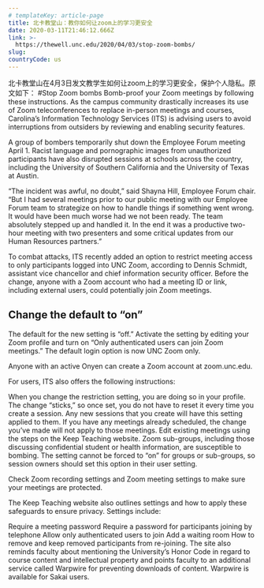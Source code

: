 ```yaml
---
# templateKey: article-page
title: 北卡教堂山：教你如何让zoom上的学习更安全
date: 2020-03-11T21:46:12.666Z
link: >-
  https://thewell.unc.edu/2020/04/03/stop-zoom-bombs/
slug: 
countryCode: us
---
```

北卡教堂山在4月3日发文教学生如何让zoom上的学习更安全，保护个人隐私。原文如下：
#Stop Zoom bombs
Bomb-proof your Zoom meetings by following these instructions.
As the campus community drastically increases its use of Zoom teleconferences to replace in-person meetings and courses, Carolina’s Information Technology Services (ITS) is advising users to avoid interruptions from outsiders by reviewing and enabling security features.

A group of bombers temporarily shut down the Employee Forum meeting April 1. Racist language and pornographic images from unauthorized participants have also disrupted sessions at schools across the country, including the University of Southern California and the University of Texas at Austin.

“The incident was awful, no doubt,” said Shayna Hill, Employee Forum chair. “But I had several meetings prior to our public meeting with our Employee Forum team to strategize on how to handle things if something went wrong. It would have been much worse had we not been ready. The team absolutely stepped up and handled it. In the end it was a productive two-hour meeting with two presenters and some critical updates from our Human Resources partners.”

To combat attacks, ITS recently added an option to restrict meeting access to only participants logged into UNC Zoom, according to Dennis Schmidt, assistant vice chancellor and chief information security officer. Before the change, anyone with a Zoom account who had a meeting ID or link, including external users, could potentially join Zoom meetings.

## Change the default to “on”

The default for the new setting is “off.” Activate the setting by editing your Zoom profile and turn on “Only authenticated users can join Zoom meetings.” The default login option is now UNC Zoom only.

Anyone with an active Onyen can create a Zoom account at zoom.unc.edu.

For users, ITS also offers the following instructions:

When you change the restriction setting, you are doing so in your profile.
The change “sticks,” so once set, you do not have to reset it every time you create a session.
Any new sessions that you create will have this setting applied to them.
If you have any meetings already scheduled, the change you’ve made will not apply to those meetings. Edit existing meetings using the steps on the Keep Teaching website.
Zoom sub-groups, including those discussing confidential student or health information, are susceptible to bombing. The setting cannot be forced to “on” for groups or sub-groups, so session owners should set this option in their user setting.

Check Zoom recording settings and Zoom meeting settings to make sure your meetings are protected.

The Keep Teaching website also outlines settings and how to apply these safeguards to ensure privacy. Settings include:

Require a meeting password
Require a password for participants joining by telephone
Allow only authenticated users to join
Add a waiting room
How to remove and keep removed participants from re-joining.
The site also reminds faculty about mentioning the University’s Honor Code in regard to course content and intellectual property and points faculty to an additional service called Warpwire for preventing downloads of content. Warpwire is available for Sakai users.
